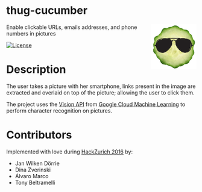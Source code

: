 # thug-cucumber

<img src="thug-cumcumber.png?raw=true" height="120" align="right"/>

Enable clickable URLs, emails addresses, and phone numbers in pictures

[![License](https://img.shields.io/badge/license-MIT-blue.svg)](LICENSE.txt)

# Description

The user takes a picture with her smartphone, links present in the image are extracted and overlaid on top of the picture; allowing the user to click them.

The project uses the [Vision API](https://cloud.google.com/vision/) from [Google Cloud Machine Learning](https://cloud.google.com/ml/) to perform character recognition on pictures.

# Contributors
Implemented with love during [HackZurich 2016](http://hackzurich.com/) by:

* Jan Wilken Dörrie
* Dina Zverinski
* Álvaro Marco
* Tony Beltramelli
